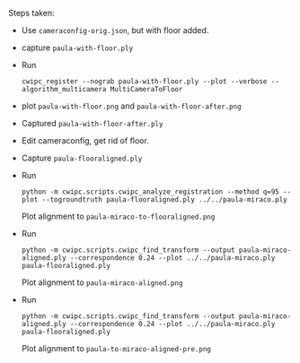 Steps taken:

- Use `cameraconfig-orig.json`, but with floor added.
- capture `paula-with-floor.ply`
- Run 
  ```
  cwipc_register --nograb paula-with-floor.ply --plot --verbose --algorithm_multicamera MultiCameraToFloor
  ```
- plot `paula-with-floor.png` and `paula-with-floor-after.png`
- Captured `paula-with-floor-after.ply`
- Edit cameraconfig, get rid of floor.
- Capture `paula-flooraligned.ply`
- Run
  ```
  python -m cwipc.scripts.cwipc_analyze_registration --method q=95 --plot --togroundtruth paula-flooraligned.ply ../../paula-miraco.ply
  ```
  Plot alignment to `paula-miraco-to-flooraligned.png`
- Run 
  ```
  python -m cwipc.scripts.cwipc_find_transform --output paula-miraco-aligned.ply --correspondence 0.24 --plot ../../paula-miraco.ply paula-flooraligned.ply
  ```
  Plot alignment to `paula-miraco-aligned.png`
  
- Run
  ```
  python -m cwipc.scripts.cwipc_find_transform --output paula-miraco-aligned.ply --correspondence 0.24 --plot ../../paula-miraco.ply paula-flooraligned.ply
  ```
  Plot alignment to `paula-to-miraco-aligned-pre.png`
